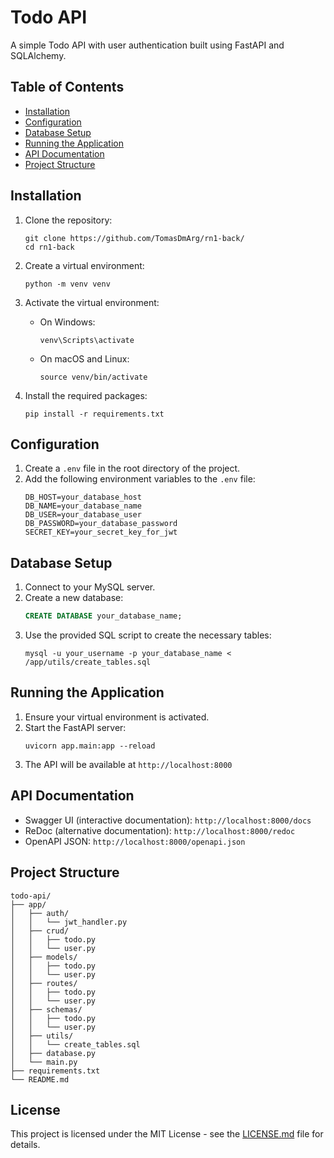 # Todo API

A simple Todo API with user authentication built using FastAPI and SQLAlchemy.

## Table of Contents

- [Installation](#installation)
- [Configuration](#configuration)
- [Database Setup](#database-setup)
- [Running the Application](#running-the-application)
- [API Documentation](#api-documentation)
- [Project Structure](#project-structure)

## Installation

1. Clone the repository:
   ```
   git clone https://github.com/TomasDmArg/rn1-back/
   cd rn1-back
   ```

2. Create a virtual environment:
   ```
   python -m venv venv
   ```

3. Activate the virtual environment:
   - On Windows:
     ```
     venv\Scripts\activate
     ```
   - On macOS and Linux:
     ```
     source venv/bin/activate
     ```

4. Install the required packages:
   ```
   pip install -r requirements.txt
   ```

## Configuration

1. Create a `.env` file in the root directory of the project.
2. Add the following environment variables to the `.env` file:
   ```
   DB_HOST=your_database_host
   DB_NAME=your_database_name
   DB_USER=your_database_user
   DB_PASSWORD=your_database_password
   SECRET_KEY=your_secret_key_for_jwt
   ```

## Database Setup

1. Connect to your MySQL server.
2. Create a new database:
   ```sql
   CREATE DATABASE your_database_name;
   ```
3. Use the provided SQL script to create the necessary tables:
   ```
   mysql -u your_username -p your_database_name < /app/utils/create_tables.sql
   ```

## Running the Application

1. Ensure your virtual environment is activated.
2. Start the FastAPI server:
   ```
   uvicorn app.main:app --reload
   ```
3. The API will be available at `http://localhost:8000`

## API Documentation

- Swagger UI (interactive documentation): `http://localhost:8000/docs`
- ReDoc (alternative documentation): `http://localhost:8000/redoc`
- OpenAPI JSON: `http://localhost:8000/openapi.json`

## Project Structure

```
todo-api/
├── app/
│   ├── auth/
│   │   └── jwt_handler.py
│   ├── crud/
│   │   ├── todo.py
│   │   └── user.py
│   ├── models/
│   │   ├── todo.py
│   │   └── user.py
│   ├── routes/
│   │   ├── todo.py
│   │   └── user.py
│   ├── schemas/
│   │   ├── todo.py
│   │   └── user.py
│   ├── utils/
│   │   └── create_tables.sql
│   ├── database.py
│   └── main.py
├── requirements.txt
└── README.md
```

## License

This project is licensed under the MIT License - see the [LICENSE.md](LICENSE.md) file for details.
